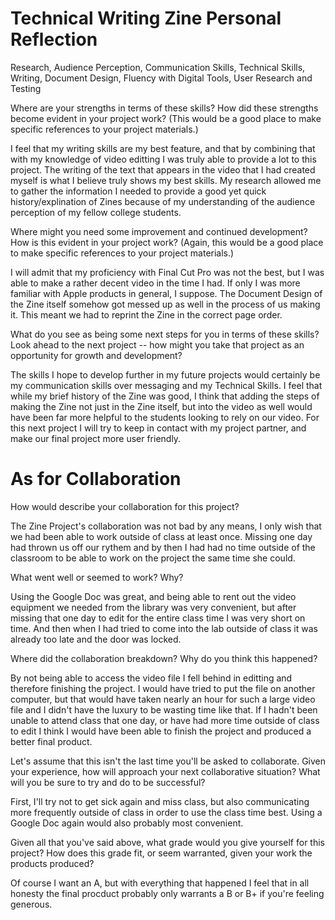 # Technical Writing Zine Personal Reflection

Research, Audience Perception, Communication Skills, Technical Skills, Writing, Document Design, Fluency with Digital Tools, User Research and Testing

Where are your strengths in terms of these skills? How did these strengths become evident in your project work? (This would be a good place to make specific references to your project materials.)

I feel that my writing skills are my best feature, and that by combining that with my knowledge of video editting I was truly able to provide a lot to this project. The writing of the text that appears in the video that I had created myself is what I believe truly shows my best skills. My research allowed me to gather the information I needed to provide a good yet quick history/explination of Zines because of my understanding of the audience perception of my fellow college students. 

Where might you need some improvement and continued development? How is this evident in your project work? (Again, this would be a good place to make specific references to your project materials.)

I will admit that my proficiency with Final Cut Pro was not the best, but I was able to make a rather decent video in the time I had. If only I was more familiar with Apple products in general, I suppose. The Document Design of the Zine itself somehow got messed up as well in the process of us making it. This meant we had to reprint the Zine in the correct page order. 

What do you see as being some next steps for you in terms of these skills? Look ahead to the next project -- how might you take that project as an opportunity for growth and development?

The skills I hope to develop further in my future projects would certainly be my communication skills over messaging and my Technical Skills. I feel that while my brief history of the Zine was good, I think that adding the steps of making the Zine not just in the Zine itself, but into the video as well would have been far more helpful to the students looking to rely on our video. For this next project I will try to keep in contact with my project partner, and make our final project more user friendly.

# As for Collaboration


How would describe your collaboration for this project?

The Zine Project's collaboration was not bad by any means, I only wish that we had been able to work outside of class at least once. Missing one day had thrown us off our rythem and by then I had had no time outside of the classroom to be able to work on the project the same time she could. 

What went well or seemed to work? Why?

Using the Google Doc was great, and being able to rent out the video equipment we needed from the library was very convenient, but after missing that one day to edit for the entire class time I was very short on time. And then when I had tried to come into the lab outside of class it was already too late and the door was locked.

Where did the collaboration breakdown? Why do you think this happened?

By not being able to access the video file I fell behind in editting and therefore finishing the project. I would have tried to put the file on another computer, but that would have taken nearly an hour for such a large video file and I didn't have the luxury to be wasting time like that. If I hadn't been unable to attend class that one day, or have had more time outside of class to edit I think I would have been able to finish the project and produced a better final product.

Let's assume that this isn't the last time you'll be asked to collaborate. Given your experience, how will approach your next collaborative situation? What will you be sure to try and do to be successful?

First, I'll try not to get sick again and miss class, but also communicating more frequently outside of class in order to use the class time best. Using a Google Doc again would also probably most convenient.

Given all that you've said above, what grade would you give yourself for this project? How does this grade fit, or seem warranted, given your work the products produced?

Of course I want an A, but with everything that happened I feel that in all honesty the final procduct probably only warrants a B or B+ if you're feeling generous. 
